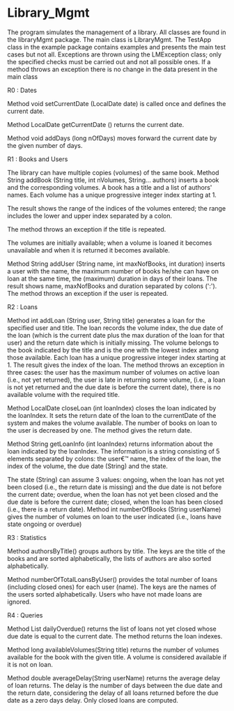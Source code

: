 # Library_Mgmt
The program simulates the management of a library. All classes are found in the libraryMgmt package. The main class is LibraryMgmt.
The TestApp class in the example package contains examples and presents the main test cases but not all.
Exceptions are thrown using the LMException class; only the specified checks must be carried out and not all possible ones.
If a method throws an exception there is no change in the data present in the main class

R0 : Dates

Method void setCurrentDate (LocalDate date) is called once and defines the current date. 

Method LocalDate getCurrentDate () returns the current date. 

Method void addDays (long nOfDays) moves forward the current date by the given number of days. 

R1 : Books and Users

The library can have multiple copies (volumes) of the same book. Method  String addBook (String title, int nVolumes, String... authors)  inserts a book and the 
corresponding volumes. A book has a title and a list of authors' names. Each volume has a unique progressive integer index starting at 1.

The result shows the range of the indices of the volumes entered; the range includes the lower and upper index separated by a colon.

The method throws an exception if the title is repeated. 

The volumes are initially available; when a volume is loaned it becomes unavailable and when it is returned it becomes available. 

Method  String addUser (String name, int maxNofBooks, int duration) inserts a user with the name, the maximum number of books he/she can have on loan at the same time, the (maximum) duration in days of their loans. The result shows name, maxNofBooks and duration separated by colons (':'). The method throws an exception if the user is repeated. 

R2 : Loans

Method int addLoan (String user, String title)  generates a loan for the specified user and title. The loan records the volume index, the due date of the loan (which is the current date plus the max duration of the loan for that user) and the return date which is initially missing. The volume belongs to the book indicated by the title and is the one with the lowest index among those available. Each loan has a unique progressive integer index starting at 1. The result gives the index of the loan. 
The method throws an exception in three cases: the user has the maximum number of volumes on active loan (i.e., not yet returned), the user is late in returning some volume, (i.e., a loan is not yet returned and the due date is before the current date), there is no available volume with the required title. 

Method LocalDate closeLoan (int loanIndex) closes the loan indicated by the loanIndex. It sets the return date of the loan to the currentDate of the system and makes the volume available. The number of books on loan to the user is decreased by one. The method gives the return date. 

Method String getLoanInfo (int loanIndex) returns information about the loan indicated by the loanIndex. The information is a string consisting of 5 elements separated by colons: the user€™ name, the index of the loan, the index of the volume, the due date (String) and the state. 

The state (String) can assume 3 values: ongoing, when the loan has not yet been closed (i.e., the return date is missing) and the due date is not before the current date; overdue, when the loan has not yet been closed and the due date is before the current date; closed, when the loan has been closed (i.e., there is a return date). 
Method int numberOfBooks (String userName) gives the number of volumes on loan to the user indicated (i.e., loans have state ongoing or overdue)

R3 : Statistics

Method  authorsByTitle() groups authors by title. The keys are the title of the books and are sorted alphabetically, the lists of authors are also sorted alphabetically. 

Method  numberOfTotalLoansByUser() provides the total number of loans (including closed ones) for each user (name). The keys are the names of the users sorted alphabetically. Users who have not made loans are ignored.

R4 : Queries

Method List dailyOverdue() returns the list of loans not yet closed whose due date is equal to the current date. The method returns the loan indexes. 

Method long availableVolumes(String title) returns the number of volumes available for the book with the given title. A volume is considered available if it is not on loan. 

Method double averageDelay(String userName) returns the average delay of loan returns. The delay is the number of days between the due date and the return date, considering the delay of all loans returned before the due date as a zero days delay. Only closed loans are computed.
